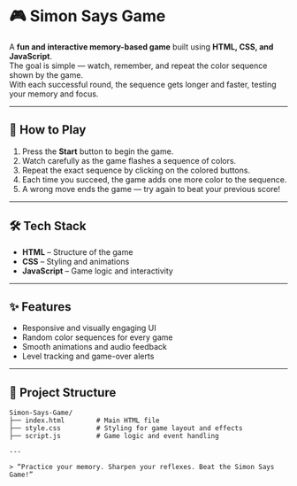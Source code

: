 # 🎮 Simon Says Game

A **fun and interactive memory-based game** built using **HTML, CSS, and JavaScript**.  
The goal is simple — watch, remember, and repeat the color sequence shown by the game.  
With each successful round, the sequence gets longer and faster, testing your memory and focus.

---

## 🧠 How to Play

1. Press the **Start** button to begin the game.
2. Watch carefully as the game flashes a sequence of colors.
3. Repeat the exact sequence by clicking on the colored buttons.
4. Each time you succeed, the game adds one more color to the sequence.
5. A wrong move ends the game — try again to beat your previous score!

---

## 🛠️ Tech Stack

- **HTML** – Structure of the game  
- **CSS** – Styling and animations  
- **JavaScript** – Game logic and interactivity  

---

## ✨ Features

- Responsive and visually engaging UI  
- Random color sequences for every game  
- Smooth animations and audio feedback  
- Level tracking and game-over alerts  

---

## 📂 Project Structure

```plaintext
Simon-Says-Game/
├── index.html        # Main HTML file
├── style.css         # Styling for game layout and effects
├── script.js         # Game logic and event handling

---

> “Practice your memory. Sharpen your reflexes. Beat the Simon Says Game!”
